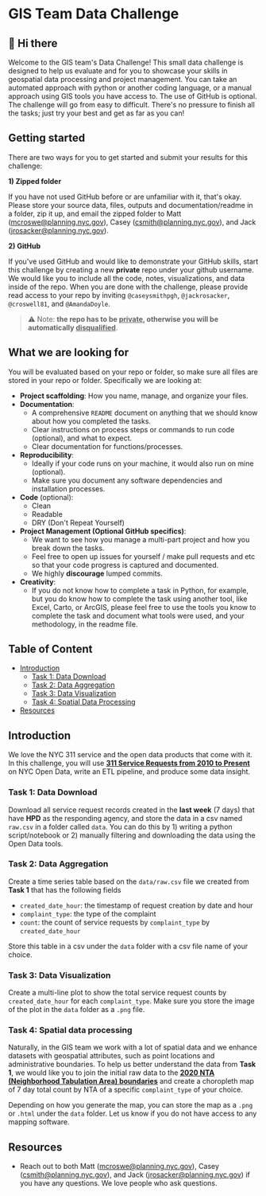 # GIS Team Data Challenge

## 👋 Hi there

Welcome to the GIS team's Data Challenge! This small data challenge is designed to help us evaluate and for you to showcase your skills in geospatial data processing and project management. You can take an automated approach with python or another coding language, or a manual approach using GIS tools you have access to. The use of GitHub is optional. The challenge will go from easy to difficult.  There's no pressure to finish all the tasks; just try your best and get as far as you can! 

## Getting started

There are two ways for you to get started and submit your results for this challenge:

**1) Zipped folder**

If you have not used GitHub before or are unfamiliar with it, that's okay.  Please store your source data, files, outputs and documentation/readme in a folder, zip it up, and email the zipped folder to Matt (mcroswe@planning.nyc.gov), Casey (csmith@planning.nyc.gov), and Jack (jrosacker@planning.nyc.gov).

**2) GitHub**

If you've used GitHub and would like to demonstrate your GitHub skills, start this challenge by creating a new **private** repo under your github username. We would like you to include all the code, notes, visualizations, and data inside of the repo. When you are done with the challenge, please provide read access to your repo by inviting `@caseysmithpgh`, `@jackrosacker`, `@croswell81`, and `@AmandaDoyle`.
> ⚠️ Note: **the repo has to be <ins>private</ins>, otherwise you will be automatically <ins>disqualified</ins>**.


## What we are looking for

You will be evaluated based on your repo or folder, so make sure all files are stored in your repo or folder. Specifically we are looking at:

- **Project scaffolding**: How you name, manage, and organize your files.
- **Documentation**:
  - A comprehensive `README` document on anything that we should know about how you completed the tasks.
  - Clear instructions on process steps or commands to run code (optional), and what to expect.
  - Clear documentation for functions/processes.
- **Reproducibility**:
  - Ideally if your code runs on your machine, it would also run on mine (optional).
  - Make sure you document any software dependencies and installation processes.
- **Code** (optional):
  - Clean
  - Readable
  - DRY (Don't Repeat Yourself)
- **Project Management (Optional GitHub specifics)**:
  - We want to see how you manage a multi-part project and how you break down the tasks.
  - Feel free to open up issues for yourself / make pull requests and etc so that your code progress is captured and documented.
  - We highly **discourage** lumped commits.
- **Creativity**:
  - If you do not know how to complete a task in Python, for example, but you do know how to complete the task using another tool, like Excel, Carto, or ArcGIS, please feel free to use the tools you know to complete the task and document what tools were used, and your methodology, in the readme file.  


## Table of Content

- [Introduction](#introduction)
  - [Task 1: Data Download](#task-1-data-download)
  - [Task 2: Data Aggregation](#task-2-data-aggregation)
  - [Task 3: Data Visualization](#task-3-data-visualization)
  - [Task 4: Spatial Data Processing](#task-4-spatial-data-processing)
- [Resources](#resources)

## Introduction

We love the NYC 311 service and the open data products that come with it. In this challenge, you will use **[311 Service Requests from 2010 to Present](https://data.cityofnewyork.us/Social-Services/311-Service-Requests-from-2010-to-Present/erm2-nwe9)** on NYC Open Data, write an ETL pipeline, and produce some data insight.

### Task 1: Data Download

Download all service request records created in the **last week** (7 days) that have **HPD** as the responding agency, and store the data in a csv named `raw.csv` in a folder called `data`.
You can do this by 1) writing a python script/notebook or 2) manually filtering and downloading the data using the Open Data tools.

### Task 2: Data Aggregation

Create a time series table based on the `data/raw.csv` file we created from **Task 1** that has the following fields

- `created_date_hour`: the timestamp of request creation by date and hour
- `complaint_type`: the type of the complaint
- `count`: the count of service requests by `complaint_type` by `created_date_hour`

Store this table in a csv under the `data` folder with a csv file name of your choice.

### Task 3: Data Visualization

Create a multi-line plot to show the total service request counts by `created_date_hour` for each `complaint_type`. Make sure you store the image of the plot in the `data` folder as a `.png` file.  

### Task 4: Spatial data processing

Naturally, in the GIS team we work with a lot of spatial data and we enhance datasets with geospatial attributes, such as point locations and administrative boundaries. To help us better understand the data from **Task 1**, we would like you to join the initial raw data to the **[2020 NTA (Neighborhood Tabulation Area) boundaries](https://www1.nyc.gov/site/planning/data-maps/open-data/census-download-metadata.page)** and create a choropleth map of 7 day total count by NTA of a specific `complaint_type` of your choice.

Depending on how you generate the map, you can store the map as a `.png` or `.html` under the `data` folder. Let us know if you do not have access to any mapping software.

## Resources

- Reach out to both Matt (mcroswe@planning.nyc.gov), Casey (csmith@planning.nyc.gov), and Jack (jrosacker@planning.nyc.gov) if you have any questions. We love people who ask questions.
